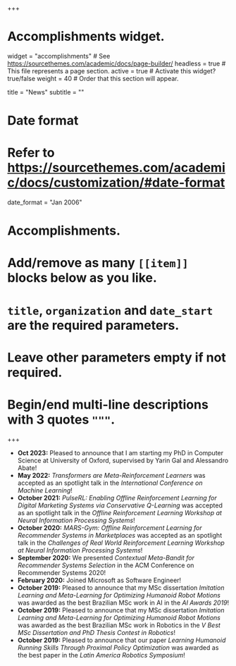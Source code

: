 +++
# Accomplishments widget.
widget = "accomplishments"  # See https://sourcethemes.com/academic/docs/page-builder/
headless = true  # This file represents a page section.
active = true  # Activate this widget? true/false
weight = 40  # Order that this section will appear.

title = "News"
subtitle = ""

# Date format
#   Refer to https://sourcethemes.com/academic/docs/customization/#date-format
date_format = "Jan 2006"

# Accomplishments.
#   Add/remove as many `[[item]]` blocks below as you like.
#   `title`, `organization` and `date_start` are the required parameters.
#   Leave other parameters empty if not required.
#   Begin/end multi-line descriptions with 3 quotes `"""`.
+++

* **Oct 2023:** Pleased to announce that I am starting my PhD in Computer Science at University of Oxford, supervised by Yarin Gal and Alessandro Abate!
* **May 2022:** _Transformers are Meta-Reinforcement Learners_ was accepted as an spotlight talk in the _International Conference on Machine Learning_!
* **October 2021:** _PulseRL: Enabling Offline Reinforcement Learning for Digital Marketing Systems via Conservative Q-Learning_ was accepted as an spotlight talk in the _Offline Reinforcement Learning Workshop at Neural Information Processing Systems_!
* **October 2020:** _MARS-Gym: Offline Reinforcement Learning for Recommender Systems in Marketplaces_ was accepted as an spotlight talk in the _Challenges of Real World Reinforcement Learning Workshop at Neural Information Processing Systems_!
* **September 2020:** We presented _Contextual Meta-Bandit for Recommender Systems Selection_ in the ACM Conference on Recommender Systems 2020!
* **February 2020:** Joined Microsoft as Software Engineer!
* **October 2019:** Pleased to announce that my MSc dissertation _Imitation Learning and Meta-Learning for Optimizing Humanoid Robot Motions_ was awarded as the best Brazilian MSc work in AI in the _AI Awards 2019_!
* **October 2019:** Pleased to announce that my MSc dissertation _Imitation Learning and Meta-Learning for Optimizing Humanoid Robot Motions_ was awarded as the best Brazilian MSc work  in Robotics in the _V Best MSc Dissertation and PhD Thesis Contest in Robotics_!
* **October 2019:** Pleased to announce that our paper _Learning Humanoid Running Skills Through Proximal Policy Optimization_ was awarded as the best paper in the _Latin America Robotics Symposium_!



